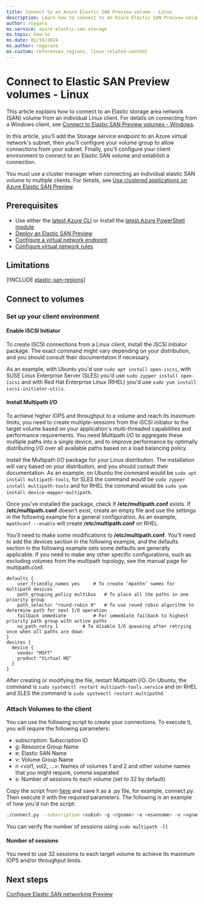 ```yaml
---
title: Connect to an Azure Elastic SAN Preview volume - Linux.
description: Learn how to connect to an Azure Elastic SAN Preview volume from a Linux client.
author: roygara
ms.service: azure-elastic-san-storage
ms.topic: how-to
ms.date: 01/19/2024
ms.author: rogarana
ms.custom: references_regions, linux-related-content
---
```


# Connect to Elastic SAN Preview volumes - Linux

This article explains how to connect to an Elastic storage area network (SAN) volume from an individual Linux client. For details on connecting from a Windows client, see [Connect to Elastic SAN Preview volumes - Windows](elastic-san-connect-windows.md).

In this article, you'll add the Storage service endpoint to an Azure virtual network's subnet, then you'll configure your volume group to allow connections from your subnet. Finally, you'll configure your client environment to connect to an Elastic SAN volume and establish a connection.

You must use a cluster manager when connecting an individual elastic SAN volume to multiple clients. For details, see [Use clustered applications on Azure Elastic SAN Preview](elastic-san-shared-volumes.md).

## Prerequisites

- Use either the [latest Azure CLI](/cli/azure/install-azure-cli) or install the [latest Azure PowerShell module](/powershell/azure/install-azure-powershell)
- [Deploy an Elastic SAN Preview](elastic-san-create.md)
- [Configure a virtual network endpoint](elastic-san-networking.md)
- [Configure virtual network rules](elastic-san-networking.md#configure-virtual-network-rules)

## Limitations

[!INCLUDE [elastic-san-regions](../../../includes/elastic-san-regions.md)]

## Connect to volumes

### Set up your client environment

#### Enable iSCSI Initiator

To create iSCSI connections from a Linux client, install the iSCSI initiator package. The exact command might vary depending on your distribution, and you should consult their documentation if necessary.

As an example, with Ubuntu you'd use `sudo apt install open-iscsi`, with SUSE Linux Enterprise Server (SLES) you'd use `sudo zypper install open-iscsi` and with Red Hat Enterprise Linux (RHEL) you'd use `sudo yum install iscsi-initiator-utils`.

#### Install Multipath I/O

To achieve higher IOPS and throughput to a volume and reach its maximum limits, you need to create multiple-sessions from the iSCSI initiator to the target volume based on your application's multi-threaded capabilities and performance requirements. You need Multipath I/O to aggregate these multiple paths into a single device, and to improve performance by optimally distributing I/O over all available paths based on a load balancing policy.

Install the Multipath I/O package for your Linux distribution. The installation will vary based on your distribution, and you should consult their documentation. As an example, on Ubuntu the command would be `sudo apt install multipath-tools`, for SLES the command would be `sudo zypper install multipath-tools` and for RHEL the command would be `sudo yum install device-mapper-multipath`.

Once you've installed the package, check if **/etc/multipath.conf** exists. If **/etc/multipath.conf** doesn't exist, create an empty file and use the settings in the following example for a general configuration. As an example, `mpathconf --enable` will create **/etc/multipath.conf** on RHEL.

You'll need to make some modifications to **/etc/multipath.conf**. You'll need to add the devices section in the following example, and the defaults section in the following example sets some defaults are generally applicable. If you need to make any other specific configurations, such as excluding volumes from the multipath topology, see the manual page for multipath.conf.

```config
defaults {
    user_friendly_names yes		# To create ‘mpathn’ names for multipath devices
    path_grouping_policy multibus	# To place all the paths in one priority group
    path_selector "round-robin 0"	# To use round robin algorithm to determine path for next I/O operation
    failback immediate			# For immediate failback to highest priority path group with active paths
    no_path_retry 1			# To disable I/O queueing after retrying once when all paths are down
}
devices {
  device {
    vendor "MSFT"
    product "Virtual HD"
  }
}
```

After creating or modifying the file, restart Multipath I/O. On Ubuntu, the command is `sudo systemctl restart multipath-tools.service` and on RHEL and SLES the command is `sudo systemctl restart multipathd`.


### Attach Volumes to the client

You can use the following script to create your connections. To execute it, you will require the following parameters:
- subscription: Subscription ID
- g: Resource Group Name
- e: Elastic SAN Name
- v: Volume Group Name
- n <vol1, vol2, ...>: Names of volumes 1 and 2 and other volume names that you might require, comma separated
- s: Number of sessions to each volume (set to 32 by default)

Copy the script from [here](https://github.com/Azure-Samples/azure-elastic-san/blob/main/CLI%20(Linux)%20Multi-Session%20Connect%20Scripts/connect_for_documentation.py) and save it as a .py file, for example, connect.py. Then execute it with the required parameters. The following is an example of how you'd run the script:

```bash
./connect.py --subscription <subid> -g <rgname> -e <esanname> -v <vgname> -n <vol1, vol2> -s 32
```

You can verify the number of sessions using `sudo multipath -ll`

#### Number of sessions
You need to use 32 sessions to each target volume to achieve its maximum IOPS and/or throughput limits.

## Next steps

[Configure Elastic SAN networking Preview](elastic-san-networking.md)
